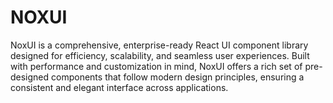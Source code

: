 # NOXUI
NoxUI is a comprehensive, enterprise-ready React UI component library designed for efficiency, scalability, and seamless user experiences. Built with performance and customization in mind, NoxUI offers a rich set of pre-designed components that follow modern design principles, ensuring a consistent and elegant interface across applications.
